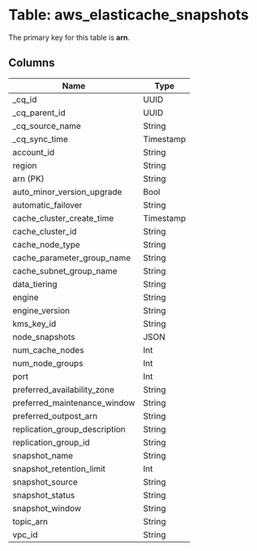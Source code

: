 # Table: aws_elasticache_snapshots



The primary key for this table is **arn**.


## Columns
| Name          | Type          |
| ------------- | ------------- |
|_cq_id|UUID|
|_cq_parent_id|UUID|
|_cq_source_name|String|
|_cq_sync_time|Timestamp|
|account_id|String|
|region|String|
|arn (PK)|String|
|auto_minor_version_upgrade|Bool|
|automatic_failover|String|
|cache_cluster_create_time|Timestamp|
|cache_cluster_id|String|
|cache_node_type|String|
|cache_parameter_group_name|String|
|cache_subnet_group_name|String|
|data_tiering|String|
|engine|String|
|engine_version|String|
|kms_key_id|String|
|node_snapshots|JSON|
|num_cache_nodes|Int|
|num_node_groups|Int|
|port|Int|
|preferred_availability_zone|String|
|preferred_maintenance_window|String|
|preferred_outpost_arn|String|
|replication_group_description|String|
|replication_group_id|String|
|snapshot_name|String|
|snapshot_retention_limit|Int|
|snapshot_source|String|
|snapshot_status|String|
|snapshot_window|String|
|topic_arn|String|
|vpc_id|String|